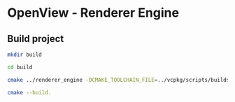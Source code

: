 # OpenView - Renderer Engine

## Build project

```bash
mkdir build

cd build

cmake ../renderer_engine -DCMAKE_TOOLCHAIN_FILE=../vcpkg/scripts/buildsystems/vcpkg.cmake -DVCPKG_MANIFEST_DIR=..

cmake --build.
```
